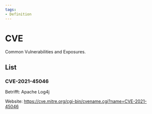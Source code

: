 ```yaml
---
tags:
- Definition
---
```

# CVE

Common Vulnerabilities and Exposures.

## List

### CVE-2021-45046

Betrifft: Apache Log4j

Website: <https://cve.mitre.org/cgi-bin/cvename.cgi?name=CVE-2021-45046>